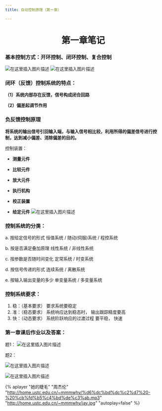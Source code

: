 ```yaml
---
title: 自动控制原理（第一章）

---
```


# <center>第一章笔记<center/>
### 基本控制方式：开环控制、闭环控制、复合控制

![在这里插入图片描述](https://img-blog.csdnimg.cn/d6cef80a3cc64ca8a833f5ef8675aec6.png?x-oss-process=image/watermark,type_d3F5LXplbmhlaQ,shadow_50,text_Q1NETiBA5p6X5oy96I65,size_20,color_FFFFFF,t_70,g_se,x_16#pic_center)
![在这里插入图片描述](https://img-blog.csdnimg.cn/5a5cee56045b4fdea5562c370ea68220.png?x-oss-process=image/watermark,type_d3F5LXplbmhlaQ,shadow_50,text_Q1NETiBA5p6X5oy96I65,size_20,color_FFFFFF,t_70,g_se,x_16#pic_center)

### 闭环（反馈）控制系统的特点：

**（1）系统内部存在反馈，信号构成闭合回路**

**（2）偏差起调节作用**


### 负反馈控制原理

 **将系统的输出信号引回输入端，与输入信号相比较，利用所得的偏差信号进行控制，达到减小偏差、消除偏差的目的。** 

控制装置：

- **测量元件**

- **比较元件**

-  **放大元件**

-  **执行机构**

-  **校正装置**

-  **给定元件**
![在这里插入图片描述](https://img-blog.csdnimg.cn/e945790cbaa849ba8580c0d215f7a345.png?x-oss-process=image/watermark,type_d3F5LXplbmhlaQ,shadow_50,text_Q1NETiBA5p6X5oy96I65,size_20,color_FFFFFF,t_70,g_se,x_16#pic_center)

### 控制系统的分类：
  a. 按给定信号的形式          恒值系统 / 随动(伺服)系统 / 程控系统

  b. 按是否满足叠加原理      线性系统 / 非线性系统

  c. 按参数是否随时间变化  定常系统 / 时变系统

  d. 按信号传递的形式           连续系统 / 离散系统

  e. 按输入输出变量的多少   单变量系统 / 多变量系统

### 控制系统要求：
1. 稳：（基本要求）
要求系统要稳定
2. 准：（稳态要求）
系统响应达到稳态时，
输出跟踪精度要高
3. 快：（动态要求）
系统阶跃响应的过渡过程
要平稳，  快速

### 第一章课后作业以及答案：
题1：
![在这里插入图片描述](https://img-blog.csdnimg.cn/954ebd477c1d4915a4dd3027ea1e7ff8.png?x-oss-process=image/watermark,type_d3F5LXplbmhlaQ,shadow_50,text_Q1NETiBA5p6X5oy96I65,size_20,color_FFFFFF,t_70,g_se,x_16#pic_center)

题2：

![在这里插入图片描述](https://img-blog.csdnimg.cn/d6131f79b683430aa393ff3f3d265881.png?x-oss-process=image/watermark,type_d3F5LXplbmhlaQ,shadow_50,text_Q1NETiBA5p6X5oy96I65,size_20,color_FFFFFF,t_70,g_se,x_16#pic_center)

![在这里插入图片描述](https://img-blog.csdnimg.cn/c34b3a4ae4594adfbdea4a1c8be2243b.png?x-oss-process=image/watermark,type_d3F5LXplbmhlaQ,shadow_50,text_Q1NETiBA5p6X5oy96I65,size_20,color_FFFFFF,t_70,g_se,x_16#pic_center)

{% aplayer "她的睫毛" "周杰伦" "http://home.ustc.edu.cn/~mmmwhy/%d6%dc%bd%dc%c2%d7%20-%20%cb%fd%b5%c4%bd%de%c3%ab.mp3"  "http://home.ustc.edu.cn/~mmmwhy/jay.jpg" "autoplay=false" %}
